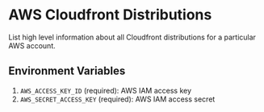 # AWS Cloudfront Distributions

List high level information about all Cloudfront distributions for a particular AWS account.

## Environment Variables

1. `AWS_ACCESS_KEY_ID` (required): AWS IAM access key
2. `AWS_SECRET_ACCESS_KEY` (required): AWS IAM access secret
